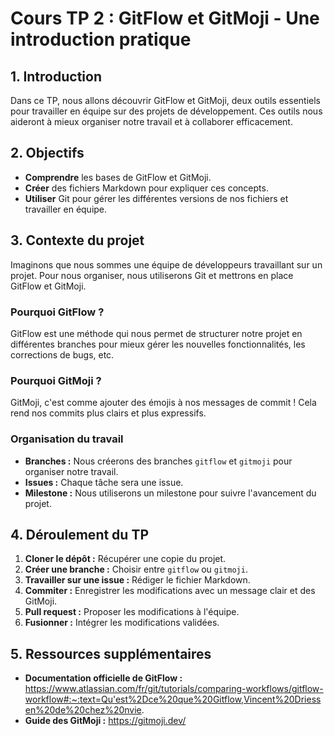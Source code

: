 # Cours TP 2 : GitFlow et GitMoji - Une introduction pratique

## 1. Introduction
Dans ce TP, nous allons découvrir GitFlow et GitMoji, deux outils essentiels pour travailler en équipe sur des projets de développement. Ces outils nous aideront à mieux organiser notre travail et à collaborer efficacement.

## 2. Objectifs
* **Comprendre** les bases de GitFlow et GitMoji.
* **Créer** des fichiers Markdown pour expliquer ces concepts.
* **Utiliser** Git pour gérer les différentes versions de nos fichiers et travailler en équipe.

## 3. Contexte du projet
Imaginons que nous sommes une équipe de développeurs travaillant sur un projet. Pour nous organiser, nous utiliserons Git et mettrons en place GitFlow et GitMoji.

### Pourquoi GitFlow ?
GitFlow est une méthode qui nous permet de structurer notre projet en différentes branches pour mieux gérer les nouvelles fonctionnalités, les corrections de bugs, etc.

### Pourquoi GitMoji ?
GitMoji, c'est comme ajouter des émojis à nos messages de commit ! Cela rend nos commits plus clairs et plus expressifs.

### Organisation du travail
* **Branches :** Nous créerons des branches `gitflow` et `gitmoji` pour organiser notre travail.
* **Issues :** Chaque tâche sera une issue.
* **Milestone :** Nous utiliserons un milestone pour suivre l'avancement du projet.

## 4. Déroulement du TP
1. **Cloner le dépôt :** Récupérer une copie du projet.
2. **Créer une branche :** Choisir entre `gitflow` ou `gitmoji`.
3. **Travailler sur une issue :** Rédiger le fichier Markdown.
4. **Commiter :** Enregistrer les modifications avec un message clair et des GitMoji.
5. **Pull request :** Proposer les modifications à l'équipe.
6. **Fusionner :** Intégrer les modifications validées.

## 5. Ressources supplémentaires
* **Documentation officielle de GitFlow :** https://www.atlassian.com/fr/git/tutorials/comparing-workflows/gitflow-workflow#:~:text=Qu'est%2Dce%20que%20Gitflow,Vincent%20Driessen%20de%20chez%20nvie.
* **Guide des GitMoji :** https://gitmoji.dev/


